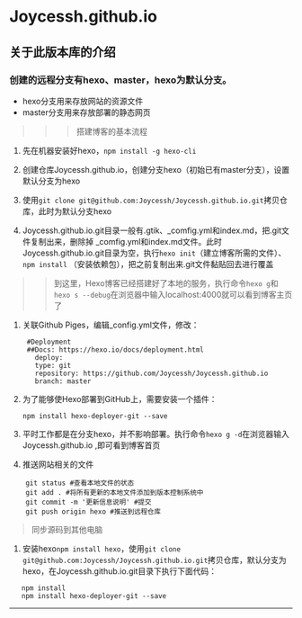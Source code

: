 # Joycessh.github.io

## 关于此版本库的介绍

### 创建的远程分支有hexo、master，hexo为默认分支。


- hexo分支用来存放网站的资源文件
- master分支用来存放部署的静态网页


>>> 搭建博客的基本流程

1. 先在机器安装好hexo，`npm install -g hexo-cli `

2. 创建仓库Joycessh.github.io，创建分支hexo（初始已有master分支），设置默认分支为hexo

3. 使用`git clone git@github.com:Joycessh/Joycessh.github.io.git`拷贝仓库，此时为默认分支hexo


4. Joycessh.github.io.git目录一般有.gtik、_comfig.yml和index.md，把.git文件复制出来，删除掉 _comfig.yml和index.md文件。此时Joycessh.github.io.git目录为空，执行`hexo init`（建立博客所需的文件）、`npm install` （安装依赖包），把之前复制出来.git文件黏贴回去进行覆盖


>>到这里，Hexo博客已经搭建好了本地的服务，执行命令`hexo g`和`hexo s --debug`在浏览器中输入localhost:4000就可以看到博客主页了

1. 关联Github Piges，编辑_config.yml文件，修改：

        #Deployment
        ##Docs: https://hexo.io/docs/deployment.html
          deploy:
          type: git
          repository: https://github.com/Joycessh/Joycessh.github.io
          branch: master

2. 为了能够使Hexo部署到GitHub上，需要安装一个插件：

   `npm install hexo-deployer-git --save`

3. 平时工作都是在分支hexo，并不影响部署。执行命令`hexo g -d`在浏览器输入Joycessh.github.io ,即可看到博客首页

4. 推送网站相关的文件

```
    git status #查看本地文件的状态
    git add . #将所有更新的本地文件添加到版本控制系统中
    git commit -m '更新信息说明' #提交
    git push origin hexo #推送到远程仓库

```

> 同步源码到其他电脑

1. 安装hexo`npm install hexo`，使用`git clone git@github.com:Joycessh/Joycessh.github.io.git`拷贝仓库，默认分支为hexo，在Joycessh.github.io.git目录下执行下面代码：

```
   npm install
   npm install hexo-deployer-git --save

```
--------------------------------
